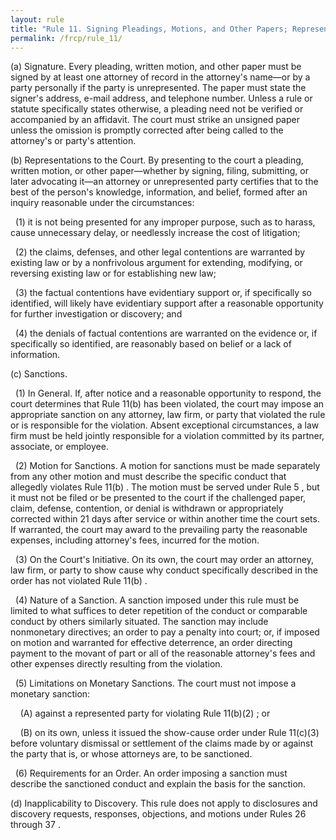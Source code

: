 ```yaml
---
layout: rule
title: "Rule 11. Signing Pleadings, Motions, and Other Papers; Representations to the Court; Sanctions"
permalink: /frcp/rule_11/
---
```


(a) Signature. Every pleading, written motion, and other paper must be signed by at least one attorney of record in the attorney's name—or by a party personally if the party is unrepresented. The paper must state the signer's address, e-mail address, and telephone number. Unless a rule or statute specifically states otherwise, a pleading need not be verified or accompanied by an affidavit. The court must strike an unsigned paper unless the omission is promptly corrected after being called to the attorney's or party's attention.


(b) Representations to the Court. By presenting to the court a pleading, written motion, or other paper—whether by signing, filing, submitting, or later advocating it—an attorney or unrepresented party certifies that to the best of the person's knowledge, information, and belief, formed after an inquiry reasonable under the circumstances:


&nbsp;&nbsp;(1) it is not being presented for any improper purpose, such as to harass, cause unnecessary delay, or needlessly increase the cost of litigation;


&nbsp;&nbsp;(2) the claims, defenses, and other legal contentions are warranted by existing law or by a nonfrivolous argument for extending, modifying, or reversing existing law or for establishing new law;


&nbsp;&nbsp;(3) the factual contentions have evidentiary support or, if specifically so identified, will likely have evidentiary support after a reasonable opportunity for further investigation or discovery; and


&nbsp;&nbsp;(4) the denials of factual contentions are warranted on the evidence or, if specifically so identified, are reasonably based on belief or a lack of information.


(c) Sanctions.


&nbsp;&nbsp;(1) In General. If, after notice and a reasonable opportunity to respond, the court determines that Rule 11(b) has been violated, the court may impose an appropriate sanction on any attorney, law firm, or party that violated the rule or is responsible for the violation. Absent exceptional circumstances, a law firm must be held jointly responsible for a violation committed by its partner, associate, or employee.


&nbsp;&nbsp;(2) Motion for Sanctions. A motion for sanctions must be made separately from any other motion and must describe the specific conduct that allegedly violates Rule 11(b) . The motion must be served under Rule 5 , but it must not be filed or be presented to the court if the challenged paper, claim, defense, contention, or denial is withdrawn or appropriately corrected within 21 days after service or within another time the court sets. If warranted, the court may award to the prevailing party the reasonable expenses, including attorney's fees, incurred for the motion.


&nbsp;&nbsp;(3) On the Court's Initiative. On its own, the court may order an attorney, law firm, or party to show cause why conduct specifically described in the order has not violated Rule 11(b) .


&nbsp;&nbsp;(4) Nature of a Sanction. A sanction imposed under this rule must be limited to what suffices to deter repetition of the conduct or comparable conduct by others similarly situated. The sanction may include nonmonetary directives; an order to pay a penalty into court; or, if imposed on motion and warranted for effective deterrence, an order directing payment to the movant of part or all of the reasonable attorney's fees and other expenses directly resulting from the violation.


&nbsp;&nbsp;(5) Limitations on Monetary Sanctions. The court must not impose a monetary sanction:


&nbsp;&nbsp;&nbsp;&nbsp;(A) against a represented party for violating Rule 11(b)(2) ; or


&nbsp;&nbsp;&nbsp;&nbsp;(B) on its own, unless it issued the show-cause order under Rule 11(c)(3) before voluntary dismissal or settlement of the claims made by or against the party that is, or whose attorneys are, to be sanctioned.


&nbsp;&nbsp;(6) Requirements for an Order. An order imposing a sanction must describe the sanctioned conduct and explain the basis for the sanction.


(d) Inapplicability to Discovery. This rule does not apply to disclosures and discovery requests, responses, objections, and motions under Rules 26 through 37 .